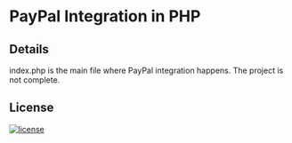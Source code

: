 # PayPal Integration in PHP

## Details
index.php is the main file where PayPal integration happens. The project is not complete.

## License
[![license](https://img.shields.io/github/license/DAVFoundation/captain-n3m0.svg?style=flat-square)](https://github.com/DAVFoundation/captain-n3m0/blob/master/LICENSE)
